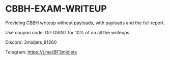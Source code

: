 # CBBH-EXAM-WRITEUP

Providing CBBH writeup without payloads, with payloads and the full report.

Use coupon code: Git-OSINT for 10% of on all the writeups.

Discord: 3midjets_81260

Telegram: https://t.me/BF3midjets

